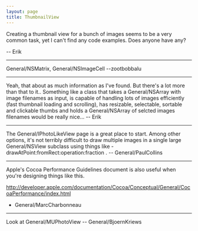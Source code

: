 ```yaml
---
layout: page
title: ThumbnailView
---
```


Creating a thumbnail view for a bunch of images seems to be a very common task, yet I can't find any code examples. Does anyone have any? 

-- Erik

----

General/NSMatrix, General/NSImageCell --zootbobbalu

----

Yeah, that about as much information as I've found. But there's a lot more than that to it.. Something like a class that takes a General/NSArray with image filenames as input, is capable of handling lots of images efficiently (fast thumbnail loading and scrolling), has resizable, selectable, sortable and clickable thumbs and holds a General/NSArray of selcted images filenames would be really nice...  -- Erik

----

The General/IPhotoLikeView page is a great place to start. Among other options, it's not terribly difficult to draw multiple images in a single large General/NSView subclass using things like -drawAtPoint:fromRect:operation:fraction . -- General/PaulCollins

----

Apple's Cocoa Performance Guidelines document is also useful when you're designing things like this.

http://developer.apple.com/documentation/Cocoa/Conceptual/General/CocoaPerformance/index.html

- General/MarcCharbonneau

----

Look at General/MUPhotoView -- General/BjoernKriews
